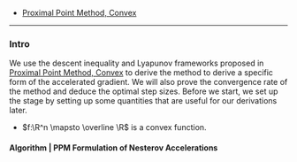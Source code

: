 - [Proximal Point Method, Convex](Proximal%20Point%20Method,%20Convex.md)


---
### **Intro**

We use the descent inequality and Lyapunov frameworks proposed in [Proximal Point Method, Convex](Proximal%20Point%20Method,%20Convex.md) to derive the method to derive a specific form of the accelerated gradient. 
We will also prove the convergence rate of the method and deduce the optimal step sizes. 
Before we start, we set up the stage by setting up some quantities that are useful for our derivations later. 

- $f:\R^n \mapsto \overline \R$ is a convex function. 



#### **Algorithm | PPM Formulation of Nesterov Accelerations**
